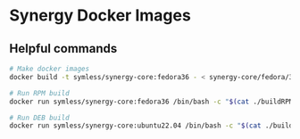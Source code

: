 # Synergy Docker Images

## Helpful commands

```sh
# Make docker images
docker build -t symless/synergy-core:fedora36 - < synergy-core/fedora/36/Dockerfile
```

```sh
# Run RPM build
docker run symless/synergy-core:fedora36 /bin/bash -c "$(cat ./buildRPM.sh)"
```

```sh
# Run DEB build
docker run symless/synergy-core:ubuntu22.04 /bin/bash -c "$(cat ./buildDEB.sh)"
```
